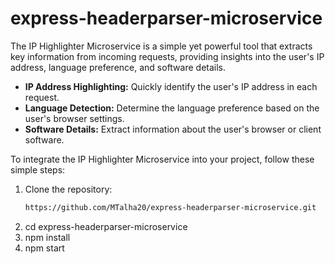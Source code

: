 # express-headerparser-microservice

The IP Highlighter Microservice is a simple yet powerful tool that extracts key information from incoming requests, providing insights into the user's IP address, language preference,
and software details.

- **IP Address Highlighting:** Quickly identify the user's IP address in each request.
- **Language Detection:** Determine the language preference based on the user's browser settings.
- **Software Details:** Extract information about the user's browser or client software.

To integrate the IP Highlighter Microservice into your project, follow these simple steps:

   1. Clone the repository:
      ```bash
      https://github.com/MTalha20/express-headerparser-microservice.git

   2. cd express-headerparser-microservice
   3. npm install
   4. npm start
